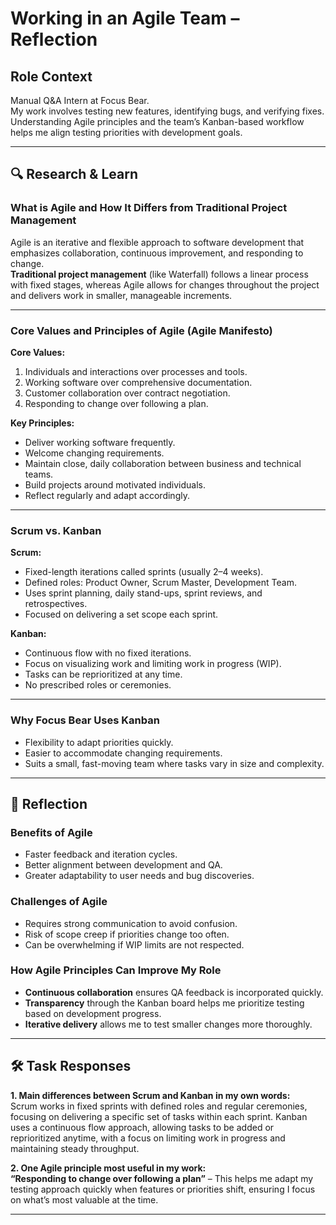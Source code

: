 # Working in an Agile Team – Reflection

## Role Context

Manual Q&A Intern at Focus Bear.  
My work involves testing new features, identifying bugs, and verifying fixes. Understanding Agile principles and the team’s Kanban-based workflow helps me align testing priorities with development goals.

---

## 🔍 Research & Learn

### What is Agile and How It Differs from Traditional Project Management

Agile is an iterative and flexible approach to software development that emphasizes collaboration, continuous improvement, and responding to change.  
**Traditional project management** (like Waterfall) follows a linear process with fixed stages, whereas Agile allows for changes throughout the project and delivers work in smaller, manageable increments.

---

### Core Values and Principles of Agile (Agile Manifesto)

**Core Values:**

1. Individuals and interactions over processes and tools.
2. Working software over comprehensive documentation.
3. Customer collaboration over contract negotiation.
4. Responding to change over following a plan.

**Key Principles:**

- Deliver working software frequently.
- Welcome changing requirements.
- Maintain close, daily collaboration between business and technical teams.
- Build projects around motivated individuals.
- Reflect regularly and adapt accordingly.

---

### Scrum vs. Kanban

**Scrum:**

- Fixed-length iterations called sprints (usually 2–4 weeks).
- Defined roles: Product Owner, Scrum Master, Development Team.
- Uses sprint planning, daily stand-ups, sprint reviews, and retrospectives.
- Focused on delivering a set scope each sprint.

**Kanban:**

- Continuous flow with no fixed iterations.
- Focus on visualizing work and limiting work in progress (WIP).
- Tasks can be reprioritized at any time.
- No prescribed roles or ceremonies.

---

### Why Focus Bear Uses Kanban

- Flexibility to adapt priorities quickly.
- Easier to accommodate changing requirements.
- Suits a small, fast-moving team where tasks vary in size and complexity.

---

## 📝 Reflection

### Benefits of Agile

- Faster feedback and iteration cycles.
- Better alignment between development and QA.
- Greater adaptability to user needs and bug discoveries.

### Challenges of Agile

- Requires strong communication to avoid confusion.
- Risk of scope creep if priorities change too often.
- Can be overwhelming if WIP limits are not respected.

### How Agile Principles Can Improve My Role

- **Continuous collaboration** ensures QA feedback is incorporated quickly.
- **Transparency** through the Kanban board helps me prioritize testing based on development progress.
- **Iterative delivery** allows me to test smaller changes more thoroughly.

---

## 🛠️ Task Responses

**1. Main differences between Scrum and Kanban in my own words:**  
Scrum works in fixed sprints with defined roles and regular ceremonies, focusing on delivering a specific set of tasks within each sprint. Kanban uses a continuous flow approach, allowing tasks to be added or reprioritized anytime, with a focus on limiting work in progress and maintaining steady throughput.

**2. One Agile principle most useful in my work:**  
**“Responding to change over following a plan”** – This helps me adapt my testing approach quickly when features or priorities shift, ensuring I focus on what’s most valuable at the time.

---
